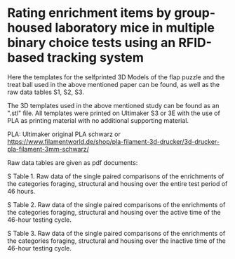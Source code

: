 # Rating enrichment items by group-housed laboratory mice in multiple binary choice tests using an RFID-based tracking system
Here the templates for the selfprinted 3D Models of the flap puzzle and the treat ball used in the above mentioned paper can be found, as well as the raw data tables S1, S2, S3. 

The 3D templates used in the above mentioned study can be found as an ".stl" file. All templates were printed on Ultimaker S3 or 3E with the use of PLA as printing material with no additional supporting material. 

PLA: Ultimaker original PLA schwarz or https://www.filamentworld.de/shop/pla-filament-3d-drucker/3d-drucker-pla-filament-3mm-schwarz/

Raw data tables are given as pdf documents:

S Table 1. Raw data of the single paired comparisons of the enrichments of the categories foraging, structural and housing over the entire test period of 46 hours.

S Table 2. Raw data of the single paired comparisons of the enrichments of the categories foraging, structural and housing over the active time of the 46-hour testing cycle.

S Table 3. Raw data of the single paired comparisons of the enrichments of the categories foraging, structural and housing over the inactive time of the 46-hour testing cycle.

